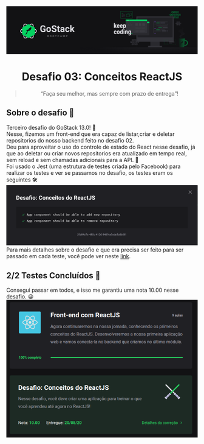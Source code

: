 <img alt="GoStack" src="./readme_assets/header-desafios-new.png" />
<h1 align="center">
  Desafio 03: Conceitos ReactJS
</h1>

<blockquote align="center">“Faça seu melhor, mas sempre com prazo de entrega”!</blockquote>

## Sobre o desafio 💪
Terceiro desafio do GoStack 13.0! 🚀 <br>
Nesse, fizemos um front-end que era capaz de listar,criar e deletar repositorios do nosso backend feito no desafio 02.<br>
Deu para aproveitar o uso do controle de estado do React nesse desafio, já que ao deletar ou criar novos repositorios era atualizado em tempo real, sem reload e sem chamadas adicionais para a API. 🚀 <br>
Foi usado o Jest (uma estrutura de testes criada pelo Facebook) para realizar os testes e ver se passamos no desafio, os testes eram os seguintes 🛠 <br>
<img src="./readme_assets/testes.png"></img>
Para mais detalhes sobre o desafio e que era precisa ser feito para ser passado em cada teste, você pode ver neste <a href="https://github.com/rocketseat-education/bootcamp-gostack-desafios/tree/master/desafio-conceitos-reactjs">link</a>.

## 2/2 Testes Concluídos 🎯
Consegui passar em todos, e isso me garantiu uma nota 10.00 nesse desafio. 😀
<img src="./readme_assets/resultado.png"></img>
